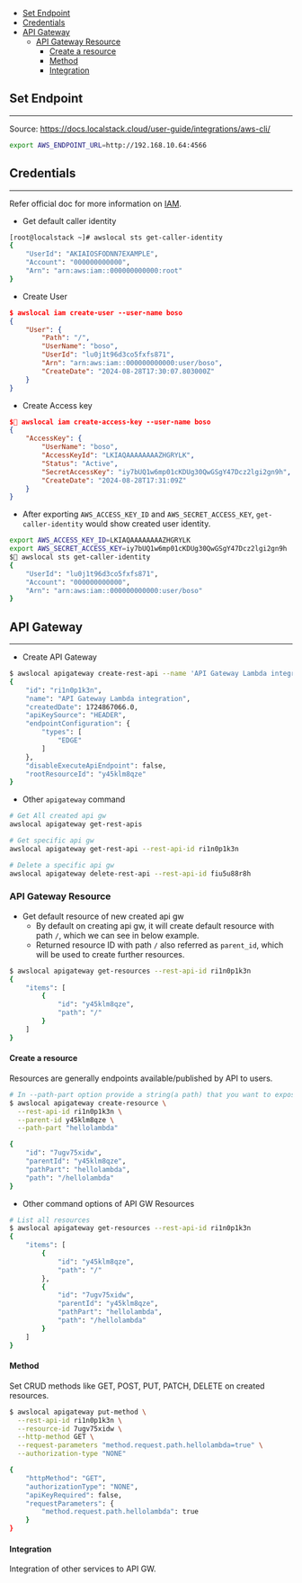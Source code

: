 
- [Set Endpoint](#set-endpoint)
- [Credentials](#credentials)
- [API Gateway](#api-gateway)
  - [API Gateway Resource](#api-gateway-resource)
    - [Create a resource](#create-a-resource)
    - [Method](#method)
    - [Integration](#integration)

## Set Endpoint
***
Source: https://docs.localstack.cloud/user-guide/integrations/aws-cli/
```bash
export AWS_ENDPOINT_URL=http://192.168.10.64:4566
```

## Credentials
***
Refer official doc for more information on [IAM](https://docs.localstack.cloud/user-guide/aws/iam/).

- Get default caller identity
```bash
[root@localstack ~]# awslocal sts get-caller-identity
{
    "UserId": "AKIAIOSFODNN7EXAMPLE",
    "Account": "000000000000",
    "Arn": "arn:aws:iam::000000000000:root"
}
```

- Create User
```json
$ awslocal iam create-user --user-name boso
{
    "User": {
        "Path": "/",
        "UserName": "boso",
        "UserId": "lu0j1t96d3co5fxfs871",
        "Arn": "arn:aws:iam::000000000000:user/boso",
        "CreateDate": "2024-08-28T17:30:07.803000Z"
    }
}
```

- Create Access key
```json
$ awslocal iam create-access-key --user-name boso
{
    "AccessKey": {
        "UserName": "boso",
        "AccessKeyId": "LKIAQAAAAAAAAZHGRYLK",
        "Status": "Active",
        "SecretAccessKey": "iy7bUQ1w6mp01cKDUg30QwGSgY47Dcz2lgi2gn9h",
        "CreateDate": "2024-08-28T17:31:09Z"
    }
}
```

- After exporting `AWS_ACCESS_KEY_ID` and `AWS_SECRET_ACCESS_KEY`, `get-caller-identity` would show created user identity.
```bash
export AWS_ACCESS_KEY_ID=LKIAQAAAAAAAAZHGRYLK
export AWS_SECRET_ACCESS_KEY=iy7bUQ1w6mp01cKDUg30QwGSgY47Dcz2lgi2gn9h
$ awslocal sts get-caller-identity
{
    "UserId": "lu0j1t96d3co5fxfs871",
    "Account": "000000000000",
    "Arn": "arn:aws:iam::000000000000:user/boso"
}
```

## API Gateway
***
- Create API Gateway
```bash
$ awslocal apigateway create-rest-api --name 'API Gateway Lambda integration'
{
    "id": "ri1n0p1k3n",
    "name": "API Gateway Lambda integration",
    "createdDate": 1724867066.0,
    "apiKeySource": "HEADER",
    "endpointConfiguration": {
        "types": [
            "EDGE"
        ]
    },
    "disableExecuteApiEndpoint": false,
    "rootResourceId": "y45klm8qze"
}
```
- Other `apigateway` command
```bash
# Get All created api gw
awslocal apigateway get-rest-apis

# Get specific api gw
awslocal apigateway get-rest-api --rest-api-id ri1n0p1k3n

# Delete a specific api gw
awslocal apigateway delete-rest-api --rest-api-id fiu5u88r8h
```

### API Gateway Resource
- Get default resource of new created api gw
    - By default on creating api gw, it will create default resource with path `/`, which we can see in below example.
    - Returned resource ID with path `/` also referred as `parent_id`, which will be used to create further resources.
```bash
$ awslocal apigateway get-resources --rest-api-id ri1n0p1k3n
{
    "items": [
        {
            "id": "y45klm8qze",
            "path": "/"
        }
    ]
}
```

#### Create a resource
Resources are generally endpoints available/published by API to users.

```bash
# In --path-part option provide a string(a path) that you want to expose using api gw. In the output we can see value provided in --path-part used for a subpath of the urls those will be published by api.
$ awslocal apigateway create-resource \
  --rest-api-id ri1n0p1k3n \
  --parent-id y45klm8qze \
  --path-part "hellolambda"

{
    "id": "7ugv75xidw",
    "parentId": "y45klm8qze",
    "pathPart": "hellolambda",
    "path": "/hellolambda"
}
```

- Other command options of API GW Resources
```bash
# List all resources
$ awslocal apigateway get-resources --rest-api-id ri1n0p1k3n
{
    "items": [
        {
            "id": "y45klm8qze",
            "path": "/"
        },
        {
            "id": "7ugv75xidw",
            "parentId": "y45klm8qze",
            "pathPart": "hellolambda",
            "path": "/hellolambda"
        }
    ]
}
```

#### Method
Set CRUD methods like GET, POST, PUT, PATCH, DELETE on created resources.

```bash
$ awslocal apigateway put-method \
  --rest-api-id ri1n0p1k3n \
  --resource-id 7ugv75xidw \
  --http-method GET \
  --request-parameters "method.request.path.hellolambda=true" \
  --authorization-type "NONE"

{
    "httpMethod": "GET",
    "authorizationType": "NONE",
    "apiKeyRequired": false,
    "requestParameters": {
        "method.request.path.hellolambda": true
    }
}
```

#### Integration
Integration of other services to API GW.